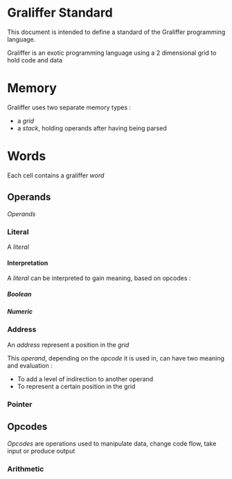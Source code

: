 # Graliffer Standard

This document is intended to define a standard of the Graliffer programming language.

Graliffer is an exotic programming language using a 2 dimensional grid to hold code and data

# Memory

Graliffer uses two separate memory types :
- a *grid*
- a *stack*, holding operands after having being parsed

# Words

Each cell contains a graliffer *word*

## Operands

*Operands*

### Literal

A *literal*

#### Interpretation

A *literal* can be interpreted to gain meaning, based on opcodes :

##### Boolean



##### Numeric

### Address

An *address* represent a position in the *grid*

This *operand*, depending on the *opcode* it is used in, can have two meaning and evaluation :
- To add a level of indirection to another operand
- To represent a certain position in the grid



### Pointer



## Opcodes

*Opcodes* are operations used to manipulate data, change code flow, take input or produce output

### Arithmetic
